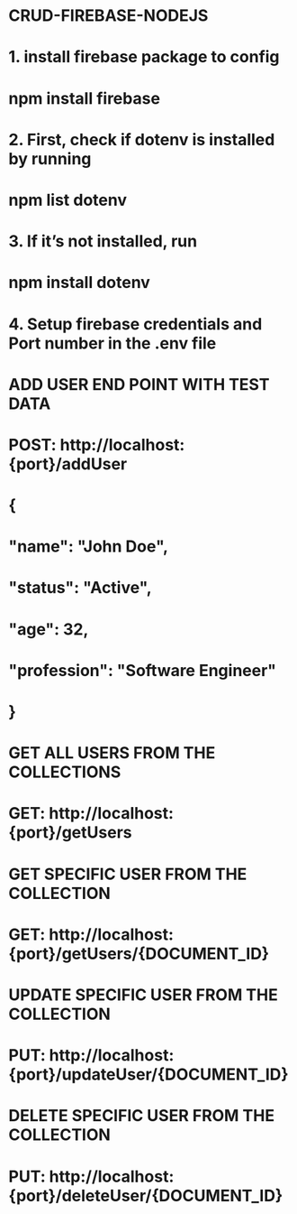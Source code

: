 # CRUD-FIREBASE-NODEJS

# 1. install firebase package to config
#   npm install firebase
# 2. First, check if dotenv is installed by running
#   npm list dotenv
# 3.  If it’s not installed, run
#   npm install dotenv
# 4. Setup firebase credentials and Port number in the .env file


# ADD USER END POINT WITH TEST DATA 
#   POST: http://localhost:{port}/addUser
#   {
#       "name": "John Doe",
#       "status": "Active",
#       "age": 32,
#       "profession": "Software Engineer"
#    }


# GET ALL USERS FROM THE COLLECTIONS
#   GET:  http://localhost:{port}/getUsers

# GET SPECIFIC USER FROM THE COLLECTION
#   GET:  http://localhost:{port}/getUsers/{DOCUMENT_ID}

# UPDATE SPECIFIC USER FROM THE COLLECTION
#   PUT:  http://localhost:{port}/updateUser/{DOCUMENT_ID}

# DELETE SPECIFIC USER FROM THE COLLECTION
#   PUT:  http://localhost:{port}/deleteUser/{DOCUMENT_ID}